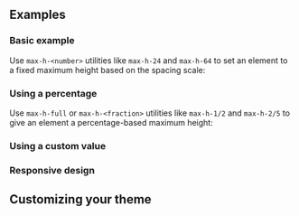 <ApiTable
  rows=
/>

## Examples

### Basic example

Use `max-h-<number>` utilities like `max-h-24` and `max-h-64` to set an element to a fixed maximum height based on the spacing scale:

### Using a percentage

Use `max-h-full` or `max-h-<fraction>` utilities like `max-h-1/2` and `max-h-2/5` to give an element a percentage-based maximum height:

### Using a custom value

### Responsive design

## Customizing your theme
